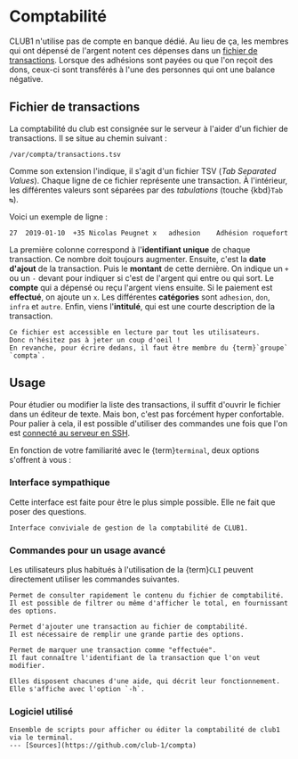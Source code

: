 Comptabilité
============

CLUB1 n'utilise pas de compte en banque dédié.
Au lieu de ça, les membres qui ont dépensé de l'argent notent ces dépenses dans un [fichier de transactions](#fichier-de-transactions).
Lorsque des adhésions sont payées ou que l'on reçoit des dons,
ceux-ci sont transférés à l'une des personnes qui ont une balance négative.


Fichier de transactions
-----------------------

La comptabilité du club est consignée sur le serveur à l'aider d'un fichier de transactions.
Il se situe au chemin suivant :

    /var/compta/transactions.tsv

Comme son extension l'indique, il s'agit d'un fichier TSV (*Tab Separated Values*).
Chaque ligne de ce fichier représente une transaction.
À l'intérieur, les différentes valeurs sont séparées par des *tabulations* (touche {kbd}`Tab ↹`).

Voici un exemple de ligne :

    27	2019-01-10	+35	Nicolas Peugnet	x	adhesion	Adhésion roquefort

La première colonne correspond à l'**identifiant unique** de chaque transaction.
Ce nombre doit toujours augmenter.
Ensuite, c'est la **date d'ajout** de la transaction.
Puis le **montant** de cette dernière.
On indique un `+` ou un `-` devant pour indiquer si c'est de l'argent qui entre ou qui sort.
Le **compte** qui a dépensé ou reçu l'argent viens ensuite.
Si le paiement est **effectué**, on ajoute un `x`.
Les différentes **catégories** sont `adhesion`, `don`, `infra` et `autre`.
Enfin, viens l'**intitulé**, qui est une courte description de la transaction.


```{admonition} Permissions
Ce fichier est accessible en lecture par tout les utilisateurs.
Donc n'hésitez pas à jeter un coup d'oeil !
En revanche, pour écrire dedans, il faut être membre du {term}`groupe` `compta`.
```


Usage
-----

Pour étudier ou modifier la liste des transactions,
il suffit d'ouvrir le fichier dans un éditeur de texte.
Mais bon, c'est pas forcément hyper confortable.
Pour palier à cela,
il est possible d'utiliser des commandes une fois que l'on est [connecté au serveur en SSH](/services/ssh.md).

En fonction de votre familiarité avec le {term}`terminal`,
deux options s'offrent à vous :


### Interface sympathique

Cette interface est faite pour être le plus simple possible.
Elle ne fait que poser des questions.

```{commande} compta
Interface conviviale de gestion de la comptabilité de CLUB1.
```


### Commandes pour un usage avancé

Les utilisateurs plus habitués à l'utilisation de la {term}`CLI`
peuvent directement utiliser les commandes suivantes.

```{commande} compta-voir
Permet de consulter rapidement le contenu du fichier de comptabilité.
Il est possible de filtrer ou même d'afficher le total, en fournissant des options.
```

```{commande} compta-ajouter
Permet d'ajouter une transaction au fichier de comptabilité.
Il est nécessaire de remplir une grande partie des options.
```

```{commande} compta-effectuer
Permet de marquer une transaction comme "effectuée".
Il faut connaître l'identifiant de la transaction que l'on veut modifier.
```

```{tip}
Elles disposent chacunes d'une aide, qui décrit leur fonctionnement.
Elle s'affiche avec l'option `-h`.
```


### Logiciel utilisé


```{logiciel} compta
Ensemble de scripts pour afficher ou éditer la comptabilité de club1 via le terminal.
--- [Sources](https://github.com/club-1/compta)
```

